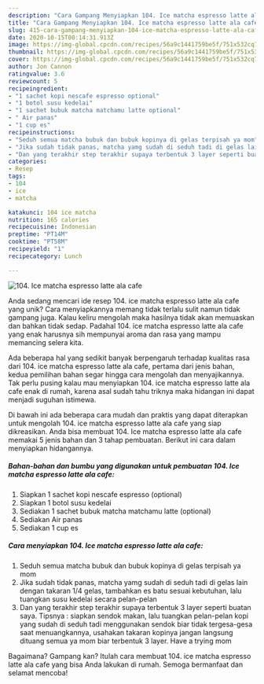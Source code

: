 ```yaml
---
description: "Cara Gampang Menyiapkan 104. Ice matcha espresso latte ala cafe, Lezat"
title: "Cara Gampang Menyiapkan 104. Ice matcha espresso latte ala cafe, Lezat"
slug: 415-cara-gampang-menyiapkan-104-ice-matcha-espresso-latte-ala-cafe-lezat
date: 2020-10-15T00:14:31.913Z
image: https://img-global.cpcdn.com/recipes/56a9c1441759be5f/751x532cq70/104-ice-matcha-espresso-latte-ala-cafe-foto-resep-utama.jpg
thumbnail: https://img-global.cpcdn.com/recipes/56a9c1441759be5f/751x532cq70/104-ice-matcha-espresso-latte-ala-cafe-foto-resep-utama.jpg
cover: https://img-global.cpcdn.com/recipes/56a9c1441759be5f/751x532cq70/104-ice-matcha-espresso-latte-ala-cafe-foto-resep-utama.jpg
author: Jon Cannon
ratingvalue: 3.6
reviewcount: 5
recipeingredient:
- "1 sachet kopi nescafe espresso optional"
- "1 botol susu kedelai"
- "1 sachet bubuk matcha matchamu latte optional"
- " Air panas"
- "1 cup es"
recipeinstructions:
- "Seduh semua matcha bubuk dan bubuk kopinya di gelas terpisah ya mom"
- "Jika sudah tidak panas, matcha yamg sudah di seduh tadi di gelas lain dengan takaran 1/4 gelas, tambahkan es batu sesuai kebutuhan, lalu tuangkan susu kedelai secara pelan-pelan"
- "Dan yang terakhir step terakhir supaya terbentuk 3 layer seperti buatan saya. Tipsnya : siapkan sendok makan, lalu tuangkan pelan-pelan kopi yang sudah di seduh tadi menggunakan sendok biar tidak tergesa-gesa saat menuangkannya, usahakan takaran kopinya jangan langsung dituang semua ya mom biar terbentuk 3 layer. Have a trying mom"
categories:
- Resep
tags:
- 104
- ice
- matcha

katakunci: 104 ice matcha 
nutrition: 165 calories
recipecuisine: Indonesian
preptime: "PT14M"
cooktime: "PT58M"
recipeyield: "1"
recipecategory: Lunch

---
```



![104. Ice matcha espresso latte ala cafe](https://img-global.cpcdn.com/recipes/56a9c1441759be5f/751x532cq70/104-ice-matcha-espresso-latte-ala-cafe-foto-resep-utama.jpg)

Anda sedang mencari ide resep 104. ice matcha espresso latte ala cafe yang unik? Cara menyiapkannya memang tidak terlalu sulit namun tidak gampang juga. Kalau keliru mengolah maka hasilnya tidak akan memuaskan dan bahkan tidak sedap. Padahal 104. ice matcha espresso latte ala cafe yang enak harusnya sih mempunyai aroma dan rasa yang mampu memancing selera kita.



Ada beberapa hal yang sedikit banyak berpengaruh terhadap kualitas rasa dari 104. ice matcha espresso latte ala cafe, pertama dari jenis bahan, kedua pemilihan bahan segar hingga cara mengolah dan menyajikannya. Tak perlu pusing kalau mau menyiapkan 104. ice matcha espresso latte ala cafe enak di rumah, karena asal sudah tahu triknya maka hidangan ini dapat menjadi suguhan istimewa.


Di bawah ini ada beberapa cara mudah dan praktis yang dapat diterapkan untuk mengolah 104. ice matcha espresso latte ala cafe yang siap dikreasikan. Anda bisa membuat 104. Ice matcha espresso latte ala cafe memakai 5 jenis bahan dan 3 tahap pembuatan. Berikut ini cara dalam menyiapkan hidangannya.

<!--inarticleads1-->

##### Bahan-bahan dan bumbu yang digunakan untuk pembuatan 104. Ice matcha espresso latte ala cafe:

1. Siapkan 1 sachet kopi nescafe espresso (optional)
1. Siapkan 1 botol susu kedelai
1. Sediakan 1 sachet bubuk matcha matchamu latte (optional)
1. Sediakan  Air panas
1. Sediakan 1 cup es




<!--inarticleads2-->

##### Cara menyiapkan 104. Ice matcha espresso latte ala cafe:

1. Seduh semua matcha bubuk dan bubuk kopinya di gelas terpisah ya mom
1. Jika sudah tidak panas, matcha yamg sudah di seduh tadi di gelas lain dengan takaran 1/4 gelas, tambahkan es batu sesuai kebutuhan, lalu tuangkan susu kedelai secara pelan-pelan
1. Dan yang terakhir step terakhir supaya terbentuk 3 layer seperti buatan saya. Tipsnya : siapkan sendok makan, lalu tuangkan pelan-pelan kopi yang sudah di seduh tadi menggunakan sendok biar tidak tergesa-gesa saat menuangkannya, usahakan takaran kopinya jangan langsung dituang semua ya mom biar terbentuk 3 layer. Have a trying mom




Bagaimana? Gampang kan? Itulah cara membuat 104. ice matcha espresso latte ala cafe yang bisa Anda lakukan di rumah. Semoga bermanfaat dan selamat mencoba!
